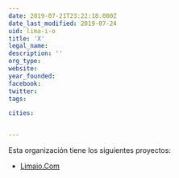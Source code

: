 ```yaml
---
date: 2019-07-21T23:22:18.000Z
date_last_modified: 2019-07-24
uid: lima-i-o
title: 'X'
legal_name: 
description: ''
org_type: 
website: 
year_founded: 
facebook: 
twitter: 
tags:

cities: 


---
```


Esta organización tiene los siguientes proyectos:

- [Limaio.Com](/proyectos/limaio-com)
